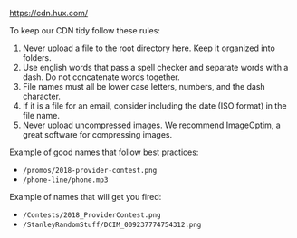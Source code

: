 https://cdn.hux.com/

To keep our CDN tidy follow these rules:
1. Never upload a file to the root directory here. Keep it organized into folders.
2. Use english words that pass a spell checker and separate words with a dash. Do not concatenate words together. 
3. File names must all be lower case letters, numbers, and the dash character.
4. If it is a file for an email, consider including the date (ISO format) in the file name.
5. Never upload uncompressed images. We recommend ImageOptim, a great software for compressing images.

Example of good names that follow best practices:
- `/promos/2018-provider-contest.png`
- `/phone-line/phone.mp3`

Example of names that will get you fired:
- `/Contests/2018_ProviderContest.png`
- `/StanleyRandomStuff/DCIM_009237774754312.png`
